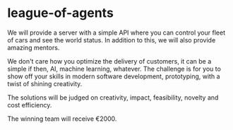 # league-of-agents

We will provide a server with a simple API where you can control your fleet of cars and see the world status. In addition to this, we will also provide amazing mentors.

We don't care how you optimize the delivery of customers, it can be a simple if then, AI, machine learning, whatever. The challenge is for you to show off your skills in modern software development, prototyping, with a twist of shining creativity.

The solutions will be judged on creativity, impact, feasibility, novelty and cost efficiency.

The winning team will receive €2000.
